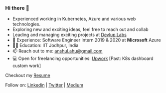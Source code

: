 ### Hi there 👋

<!--
**anshulahuja98/anshulahuja98** is a ✨ _special_ ✨ repository because its `README.md` (this file) appears on your GitHub profile.

Here are some ideas to get you started:

- 🔭 I’m currently working on ...
- 🌱 I’m currently learning ...
- 👯 I’m looking to collaborate on ...
- 🤔 I’m looking for help with ...
- 💬 Ask me about ...
- 📫 How to reach me: ...
- 😄 Pronouns: ...
- ⚡ Fun fact: ...
-->

- Experienced working in Kubernetes, Azure and various web technologies.
- Exploring new and exciting ideas, feel free to reach out and collab
- Leading and managing exciting projects at [Devlup Labs](https://github.com/devlup-labs)
- :briefcase: Experience: Software Engineer Intern 2019 & 2020 at **Microsoft** Azure
- :man_student: Education: IIT Jodhpur, India
- 📫 Reach out to me: anshul.ahu@gmail.com
- :computer: Open for freelancing opportunities: [Upwork](https://www.upwork.com/o/profiles/users/~0159af9fc299f18fd2/) [Past: K8s dashboard custom work]


Checkout my [Resume](https://github.com/anshulahuja98/resume) 

Follow on: [Linkedin](https://www.linkedin.com/in/anshul-ahuja/) | [Twitter](https://twitter.com/anshulahuja1998) | [Medium](https://medium.com/@anshul.ahu)
